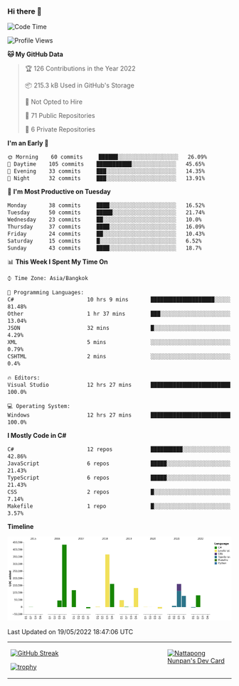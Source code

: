 ### Hi there 👋

<!--START_SECTION:waka-->
![Code Time](http://img.shields.io/badge/Code%20Time-0%20secs-blue)

![Profile Views](http://img.shields.io/badge/Profile%20Views-1-blue)

**🐱 My GitHub Data** 

> 🏆 126 Contributions in the Year 2022
 > 
> 📦 215.3 kB Used in GitHub's Storage 
 > 
> 🚫 Not Opted to Hire
 > 
> 📜 71 Public Repositories 
 > 
> 🔑 6 Private Repositories  
 > 
**I'm an Early 🐤** 

```text
🌞 Morning    60 commits     ██████░░░░░░░░░░░░░░░░░░░   26.09% 
🌆 Daytime    105 commits    ███████████░░░░░░░░░░░░░░   45.65% 
🌃 Evening    33 commits     ███░░░░░░░░░░░░░░░░░░░░░░   14.35% 
🌙 Night      32 commits     ███░░░░░░░░░░░░░░░░░░░░░░   13.91%

```
📅 **I'm Most Productive on Tuesday** 

```text
Monday       38 commits     ████░░░░░░░░░░░░░░░░░░░░░   16.52% 
Tuesday      50 commits     █████░░░░░░░░░░░░░░░░░░░░   21.74% 
Wednesday    23 commits     ██░░░░░░░░░░░░░░░░░░░░░░░   10.0% 
Thursday     37 commits     ████░░░░░░░░░░░░░░░░░░░░░   16.09% 
Friday       24 commits     ██░░░░░░░░░░░░░░░░░░░░░░░   10.43% 
Saturday     15 commits     █░░░░░░░░░░░░░░░░░░░░░░░░   6.52% 
Sunday       43 commits     ████░░░░░░░░░░░░░░░░░░░░░   18.7%

```


📊 **This Week I Spent My Time On** 

```text
⌚︎ Time Zone: Asia/Bangkok

💬 Programming Languages: 
C#                       10 hrs 9 mins       ████████████████████░░░░░   81.48% 
Other                    1 hr 37 mins        ███░░░░░░░░░░░░░░░░░░░░░░   13.04% 
JSON                     32 mins             █░░░░░░░░░░░░░░░░░░░░░░░░   4.29% 
XML                      5 mins              ░░░░░░░░░░░░░░░░░░░░░░░░░   0.79% 
CSHTML                   2 mins              ░░░░░░░░░░░░░░░░░░░░░░░░░   0.4%

🔥 Editors: 
Visual Studio            12 hrs 27 mins      █████████████████████████   100.0%

💻 Operating System: 
Windows                  12 hrs 27 mins      █████████████████████████   100.0%

```

**I Mostly Code in C#** 

```text
C#                       12 repos            ██████████░░░░░░░░░░░░░░░   42.86% 
JavaScript               6 repos             █████░░░░░░░░░░░░░░░░░░░░   21.43% 
TypeScript               6 repos             █████░░░░░░░░░░░░░░░░░░░░   21.43% 
CSS                      2 repos             █░░░░░░░░░░░░░░░░░░░░░░░░   7.14% 
Makefile                 1 repo              █░░░░░░░░░░░░░░░░░░░░░░░░   3.57%

```


**Timeline**

![Chart not found](https://raw.githubusercontent.com/aixasz/aixasz/main/charts/bar_graph.png) 


 Last Updated on 19/05/2022 18:47:06 UTC
<!--END_SECTION:waka-->

<table>
<tr>
<td width="70%" valign="top">
 
 [![GitHub Streak](http://github-readme-streak-stats.herokuapp.com?user=aixasz&theme=github-dark&hide_border=true&date_format=%5BY%20%5DM%20j)](https://git.io/streak-stats)

 [![trophy](https://github-profile-trophy.vercel.app/?username=aixasz&theme=onedark)](https://github.com/ryo-ma/github-profile-trophy)
 </td>
<td width="30%" valign="top">
 
<a href="https://app.daily.dev/aixasz"><img src="https://api.daily.dev/devcards/403207936e6547c9a85ea449e9f3abe8.png?r=re8" alt="Nattapong Nunpan's Dev Card"/></a>

 </td>
</tr>
</table>
 
